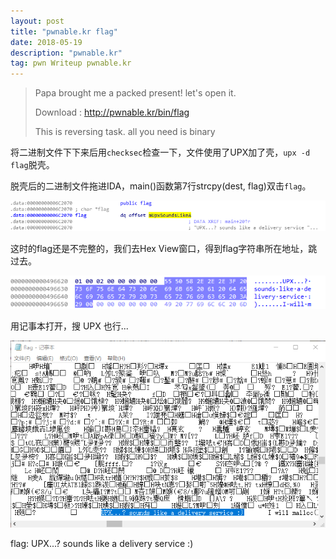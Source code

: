```yaml
---
layout: post
title: "pwnable.kr flag"
date: 2018-05-19 
description: "pwnable.kr"
tag: pwn Writeup pwnable.kr
---
```


> Papa brought me a packed present! let's open it.  
>
> Download : <http://pwnable.kr/bin/flag>  
>
> This is reversing task. all you need is binary  

将二进制文件下下来后用`checksec`检查一下，文件使用了UPX加了壳，`upx -d flag`脱壳。

脱壳后的二进制文件拖进IDA，main()函数第7行strcpy(dest, flag)双击`flag`。

![img_1](/images/posts/pwnable.kr/flag_1.png)

这时的flag还是不完整的，我们去Hex View窗口，得到flag字符串所在地址，跳过去。

![img_2](/images/posts/pwnable.kr/flag_2.png)

用记事本打开，搜 UPX 也行...

![img_3](/images/posts/pwnable.kr/flag_3.png)

flag: UPX...? sounds like a delivery service :)
